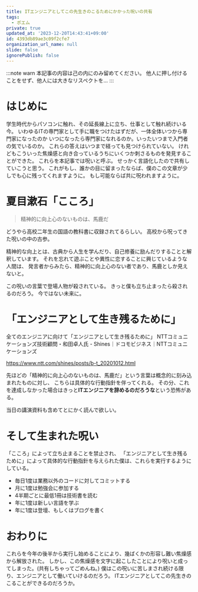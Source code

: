 ```yaml
---
title: ITエンジニアとしてこの先生きのこるためにかかった呪いの共有
tags:
  - ポエム
private: true
updated_at: '2023-12-20T14:43:41+09:00'
id: 4393db89ae3c09f2cfe7
organization_url_name: null
slide: false
ignorePublish: false
---
```

:::note warn
本記事の内容は己の内にのみ留めてください。
他人に押し付けることをせず、他人には大きなリスペクトを...
:::

# はじめに
学生時代からパソコンに触れ、その延長線上に立ち、仕事として触れ続けいる今。
いわゆるITの専門家として手に職をつけたはずだが、一体全体いつから専門家になったのか
いつになったら専門家になれるのか。いったいつまで入門者の気でいるのか。
これらの答えはいつまで経っても見つけられていない。
けれどもこういった焦燥感と向き合っているうちにいくつか刺さるものを発見することができた。
これらを本記事では呪いと呼ぶ。
せっかく言語化したので共有していこうと思う。
これがもし、誰かの目に留まったならば、僕のこの文章が少しでも心に残ってくれますように。
もし可能ならば共に呪われますように。

# 夏目漱石「こころ」

> 精神的に向上心のないものは、馬鹿だ

どうやら高校二年生の国語の教科書に収録されてるらしい。
高校から呪ってきた呪いの中の古参。

精神的な向上とは、古典から人生を学んだり、自己修養に励んだりすることと解釈しています。
それを忘れて遊ぶことや異性に恋することに興じているような人間は、
発言者からみたら、精神的に向上心のない者であり、馬鹿としか見えないと。

この呪いの言葉で登場人物が殺されている。
きっと僕も立ち止まったら殺されるのだろう。
今ではない未来に。


# 「エンジニアとして生き残るために」
全てのエンジニアに向けて「エンジニアとして生き残るために」 NTTコミュニケーションズ技術顧問・和田卓人氏 - Shines｜ドコモビジネス｜NTTコミュニケーションズ

https://www.ntt.com/shines/posts/b-t_20201012.html

先ほどの「精神的に向上心のないものは、馬鹿だ」という言葉は概念的に刻み込まれたものに対し、
こちらは具体的な行動指針を伴ってくれる。
その分、これを達成しなかった場合はきっと**ITエンジニアを辞めるのだろうな**という恐怖がある。

当日の講演資料も含めてとにかく読んで欲しい。

# そして生まれた呪い
「こころ」によって立ち止まることを禁止され、
「エンジニアとして生き残るために」によって具体的な行動指針を与えられた僕は、これらを実行するようにしている。
- 毎日1度は業務以外のコードに対してコミットする
- 月に1度は勉強会に参加する
- 4半期ごとに最低1冊は技術書を読む
- 年に1度は新しい言語を学ぶ
- 年に1度は登壇、もしくはブログを書く

# おわりに
これらを今年の後半から実行し始めることにより、幾ばくかの形容し難い焦燥感から解放された。
しかし、この焦燥感を文字に起こしたことにより呪いと成ってしまった。(共有しちゃってごめんね。)
僕はこの呪いに苦しまされ続ける限り、エンジニアとして働いていけるのだろう。
ITエンジニアとしてこの先生きのこることができるのだろうか。
